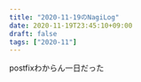 ```yaml
---
title: "2020-11-19のNagiLog"
date: 2020-11-19T23:45:10+09:00
draft: false
tags: ["2020-11"]
---
```


postfixわからん一日だった